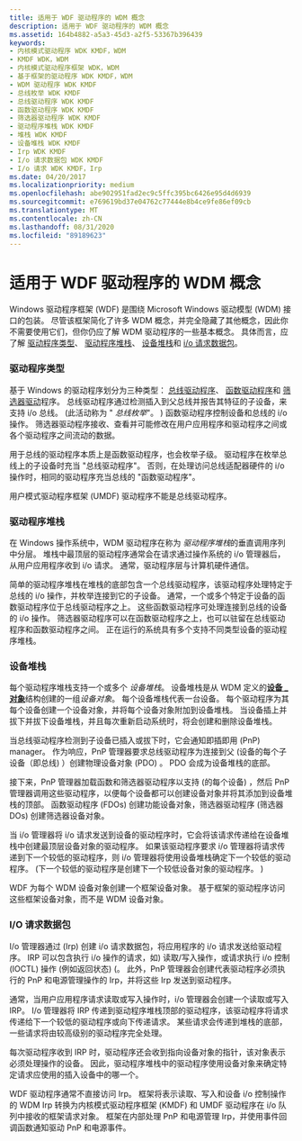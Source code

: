 ```yaml
---
title: 适用于 WDF 驱动程序的 WDM 概念
description: 适用于 WDF 驱动程序的 WDM 概念
ms.assetid: 164b4882-a5a3-45d3-a2f5-53367b396439
keywords:
- 内核模式驱动程序 WDK KMDF，WDM
- KMDF WDK，WDM
- 内核模式驱动程序框架 WDK，WDM
- 基于框架的驱动程序 WDK KMDF，WDM
- WDM 驱动程序 WDK KMDF
- 总线枚举 WDK KMDF
- 总线驱动程序 WDK KMDF
- 函数驱动程序 WDK KMDF
- 筛选器驱动程序 WDK KMDF
- 驱动程序堆栈 WDK KMDF
- 堆栈 WDK KMDF
- 设备堆栈 WDK KMDF
- Irp WDK KMDF
- I/o 请求数据包 WDK KMDF
- I/o 请求 WDK KMDF，Irp
ms.date: 04/20/2017
ms.localizationpriority: medium
ms.openlocfilehash: abe902951fad2ec9c5ffc395bc6426e95d4d6939
ms.sourcegitcommit: e769619bd37e04762c77444e8b4ce9fe86ef09cb
ms.translationtype: MT
ms.contentlocale: zh-CN
ms.lasthandoff: 08/31/2020
ms.locfileid: "89189623"
---
```

# <a name="wdm-concepts-for-wdf-drivers"></a>适用于 WDF 驱动程序的 WDM 概念


Windows 驱动程序框架 (WDF) 是围绕 Microsoft Windows 驱动模型 (WDM) 接口的包装。 尽管该框架简化了许多 WDM 概念，并完全隐藏了其他概念，因此你不需要使用它们，但你仍应了解 WDM 驱动程序的一些基本概念。 具体而言，应了解 [驱动程序类型](#driver-types)、 [驱动程序堆栈](#driver-stacks)、 [设备堆栈](#device-stacks)和 [i/o 请求数据包](#io-request-packets)。

### <a name="driver-types"></a>驱动程序类型

基于 Windows 的驱动程序划分为三种类型： [总线驱动程序](../kernel/bus-drivers.md)、 [函数驱动程序](../kernel/function-drivers.md)和 [筛选器驱动](../kernel/filter-drivers.md)程序。 总线驱动程序通过检测插入到父总线并报告其特征的子设备，来支持 i/o 总线。  (此活动称为 " *总线枚举*"。 ) 函数驱动程序控制设备和总线的 i/o 操作。 筛选器驱动程序接收、查看并可能修改在用户应用程序和驱动程序之间或各个驱动程序之间流动的数据。

用于总线的驱动程序本质上是函数驱动程序，也会枚举子级。 驱动程序在枚举总线上的子设备时充当 "总线驱动程序"。 否则，在处理访问总线适配器硬件的 i/o 操作时，相同的驱动程序充当总线的 "函数驱动程序"。

用户模式驱动程序框架 (UMDF) 驱动程序不能是总线驱动程序。

### <a name="driver-stacks"></a>驱动程序堆栈

在 Windows 操作系统中，WDM 驱动程序在称为 *驱动程序堆栈*的垂直调用序列中分层。 堆栈中最顶层的驱动程序通常会在请求通过操作系统的 i/o 管理器后，从用户应用程序收到 i/o 请求。 通常，驱动程序层与计算机硬件通信。

简单的驱动程序堆栈在堆栈的底部包含一个总线驱动程序，该驱动程序处理特定于总线的 i/o 操作，并枚举连接到它的子设备。 通常，一个或多个特定于设备的函数驱动程序位于总线驱动程序之上。 这些函数驱动程序可处理连接到总线的设备的 i/o 操作。 筛选器驱动程序可以在函数驱动程序之上，也可以驻留在总线驱动程序和函数驱动程序之间。 正在运行的系统具有多个支持不同类型设备的驱动程序堆栈。

### <a name="device-stacks"></a>设备堆栈

每个驱动程序堆栈支持一个或多个 *设备堆栈*。 设备堆栈是从 WDM 定义的[**设备 \_ 对象**](/windows-hardware/drivers/ddi/wdm/ns-wdm-_device_object)结构创建的一组*设备对象*。 每个设备堆栈代表一台设备。 每个驱动程序为其每个设备创建一个设备对象，并将每个设备对象附加到设备堆栈。 当设备插上并拔下并拔下设备堆栈，并且每次重新启动系统时，将会创建和删除设备堆栈。

当总线驱动程序检测到子设备已插入或拔下时，它会通知即插即用 (PnP) manager。 作为响应，PnP 管理器要求总线驱动程序为连接到父 (设备的每个子设备（即总线) ）创建物理设备对象 (PDO) 。 PDO 会成为设备堆栈的底部。

接下来，PnP 管理器加载函数和筛选器驱动程序以支持 (的每个设备) ，然后 PnP 管理器调用这些驱动程序，以便每个设备都可以创建设备对象并将其添加到设备堆栈的顶部。 函数驱动程序 (FDOs) 创建功能设备对象，筛选器驱动程序 (筛选器 DOs) 创建筛选器设备对象。

当 i/o 管理器将 i/o 请求发送到设备的驱动程序时，它会将该请求传递给在设备堆栈中创建最顶层设备对象的驱动程序。 如果该驱动程序要求 i/o 管理器将请求传递到下一个较低的驱动程序，则 i/o 管理器将使用设备堆栈确定下一个较低的驱动程序。  (下一个较低的驱动程序是创建下一个较低设备对象的驱动程序。 ) 

WDF 为每个 WDM 设备对象创建一个框架设备对象。 基于框架的驱动程序访问这些框架设备对象，而不是 WDM 设备对象。

### <a name="io-request-packets"></a>I/O 请求数据包

I/o 管理器通过 (Irp) 创建 i/o 请求数据包，将应用程序的 i/o 请求发送给驱动程序。 IRP 可以包含执行 i/o 操作的请求，如) 读取/写入操作，或请求执行 i/o 控制 (IOCTL) 操作 (例如返回状态)  (。 此外，PnP 管理器会创建代表驱动程序必须执行的 PnP 和电源管理操作的 Irp，并将这些 Irp 发送到驱动程序。

通常，当用户应用程序请求读取或写入操作时，i/o 管理器会创建一个读取或写入 IRP。 I/o 管理器将 IRP 传递到驱动程序堆栈顶部的驱动程序，该驱动程序将请求传递给下一个较低的驱动程序或向下传递请求。 某些请求会传递到堆栈的底部，一些请求将由较高级别的驱动程序完全处理。

每次驱动程序收到 IRP 时，驱动程序还会收到指向设备对象的指针，该对象表示必须处理操作的设备。 因此，驱动程序堆栈中的驱动程序使用设备对象来确定特定请求应使用的插入设备中的哪一个。

WDF 驱动程序通常不直接访问 Irp。 框架将表示读取、写入和设备 i/o 控制操作的 WDM Irp 转换为内核模式驱动程序框架 (KMDF) 和 UMDF 驱动程序在 i/o 队列中接收的框架请求对象。 框架在内部处理 PnP 和电源管理 Irp，并使用事件回调函数通知驱动 PnP 和电源事件。

 

